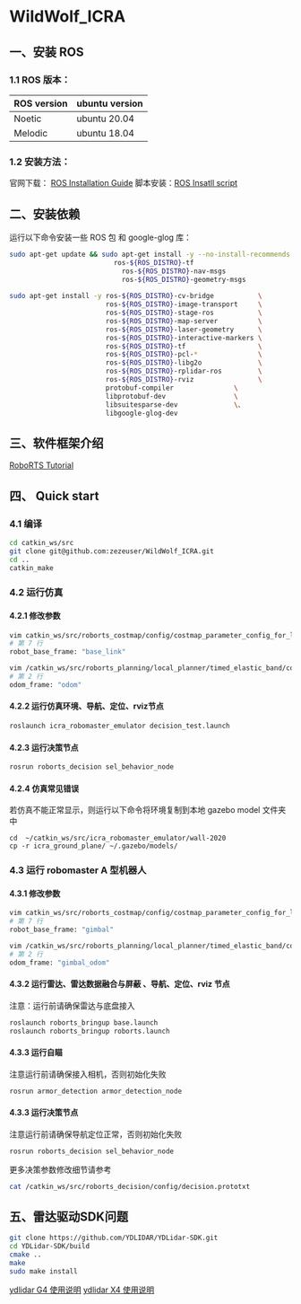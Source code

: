 # WildWolf_ICRA
## 一、安装 ROS

### 1.1 ROS 版本：
|ROS version  |  ubuntu version|
|--|--|
| Noetic | ubuntu 20.04 |
| Melodic | ubuntu 18.04 |

### 1.2 安装方法：
 官网下载： [ROS Installation Guide](http://wiki.ros.org/ROS/Installation)
脚本安装：[ROS Insatll script](https://github.com/RocShi/rostaller)

## 二、安装依赖
运行以下命令安装一些 ROS 包 和 google-glog 库：
```bash
sudo apt-get update && sudo apt-get install -y --no-install-recommends \
   						  ros-${ROS_DISTRO}-tf 
   							ros-${ROS_DISTRO}-nav-msgs 
   							ros-${ROS_DISTRO}-geometry-msgs 
   																					 
sudo apt-get install -y ros-${ROS_DISTRO}-cv-bridge           \
                        ros-${ROS_DISTRO}-image-transport     \
                        ros-${ROS_DISTRO}-stage-ros           \
                        ros-${ROS_DISTRO}-map-server          \
                        ros-${ROS_DISTRO}-laser-geometry      \
                        ros-${ROS_DISTRO}-interactive-markers \
                        ros-${ROS_DISTRO}-tf                  \
                        ros-${ROS_DISTRO}-pcl-*               \
                        ros-${ROS_DISTRO}-libg2o              \
                        ros-${ROS_DISTRO}-rplidar-ros         \
                        ros-${ROS_DISTRO}-rviz                \
                        protobuf-compiler               \
                        libprotobuf-dev                 \
                        libsuitesparse-dev              \、
                        libgoogle-glog-dev							
```

## 三、软件框架介绍

[RoboRTS Tutorial](https://robomaster.github.io/RoboRTS-Tutorial/#/)

## 四、 Quick start

### 4.1 编译

```bash
cd catkin_ws/src
git clone git@github.com:zezeuser/WildWolf_ICRA.git
cd ..
catkin_make
```
### 4.2 运行仿真 

#### 4.2.1 修改参数

```bash
vim catkin_ws/src/roborts_costmap/config/costmap_parameter_config_for_local_plan.prototxt
# 第 7 行
robot_base_frame: "base_link"

vim /catkin_ws/src/roborts_planning/local_planner/timed_elastic_band/config/timed_elastic_band.prototxt
# 第 2 行
odom_frame: "odom"
```

#### 4.2.2 运行仿真环境、导航、定位、rviz节点

```bash
roslaunch icra_robomaster_emulator decision_test.launch 
```

#### 4.2.3 运行决策节点

```bash
rosrun roborts_decision sel_behavior_node
```

#### 4.2.4 仿真常见错误
若仿真不能正常显示，则运行以下命令将环境复制到本地 gazebo model  文件夹中
  
  ```shell
  cd  ~/catkin_ws/src/icra_robomaster_emulator/wall-2020
  cp -r icra_ground_plane/ ~/.gazebo/models/
  ```

### 4.3 运行 robomaster A 型机器人
#### 4.3.1 修改参数 
```bash
vim catkin_ws/src/roborts_costmap/config/costmap_parameter_config_for_local_plan.prototxt
# 第 7 行
robot_base_frame: "gimbal"

vim /catkin_ws/src/roborts_planning/local_planner/timed_elastic_band/config/timed_elastic_band.prototxt
# 第 2 行
odom_frame: "gimbal_odom"
```

#### 4.3.2 运行雷达、雷达数据融合与屏蔽 、导航、定位、rviz 节点
注意：运行前请确保雷达与底盘接入
```bash
roslaunch roborts_bringup base.launch 
roslaunch roborts_bringup roborts.launch 
```

#### 4.3.3 运行自瞄
注意运行前请确保接入相机，否则初始化失败
```bash
rosrun armor_detection armor_detection_node
```

#### 4.3.3 运行决策节点
注意运行前请确保导航定位正常，否则初始化失败
```bash
rosrun roborts_decision sel_behavior_node
```
更多决策参数修改细节请参考

```bash
cat /catkin_ws/src/roborts_decision/config/decision.prototxt
```

## 五、雷达驱动SDK问题
```bash
git clone https://github.com/YDLIDAR/YDLidar-SDK.git
cd YDLidar-SDK/build
cmake ..
make
sudo make install
```
 [ydlidar G4   使用说明](https://ydlidar.cn/Public/upload/files/2021-08-31/YDLIDAR%20G4%20%E4%BD%BF%E7%94%A8%E6%89%8B%E5%86%8C%20V1.3.pdf)
 [ydlidar X4   使用说明](https://ydlidar.cn/Public/upload/files/2021-08-20/YDLIDAR%20X4%20%E4%BD%BF%E7%94%A8%E6%89%8B%E5%86%8C%20V1.3.pdf)
 

